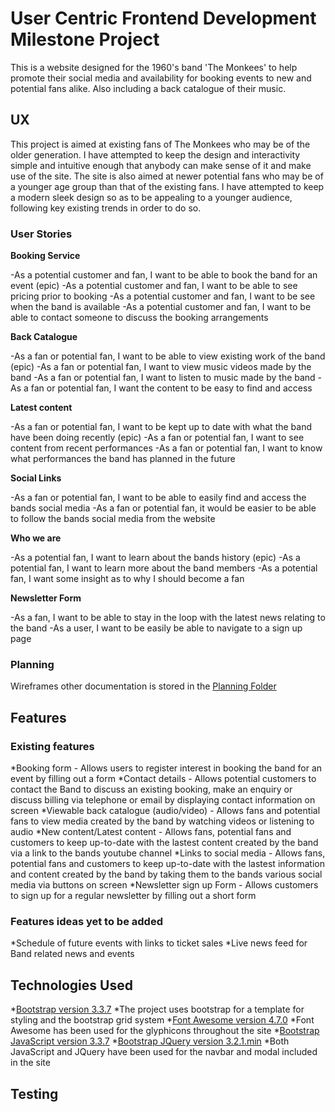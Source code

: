 # User Centric Frontend Development Milestone Project

This is a website designed for the 1960's band 'The Monkees' to help promote their social media and availability for booking events to new and potential fans alike. Also including a back catalogue of their music. 


## UX

This project is aimed at existing fans of The Monkees who may be of the older generation. I have attempted to keep the design and interactivity simple and intuitive enough that anybody can make sense of it and make use of the site. 
The site is also aimed at newer potential fans who may be of a younger age group than that of the existing fans. I have attempted to keep a modern sleek design so as to be appealing to a younger audience, following key existing trends in order to do so. 

### User Stories

**Booking Service**

-As a potential customer and fan, I want to be able to book the band for an event (epic)
 -As a potential customer and fan, I want to be able to see pricing prior to booking
 -As a potential customer and fan, I want to be see when the band is available
 -As a potential customer and fan, I want to be able to contact someone to discuss the booking arrangements

**Back Catalogue**

-As a fan or potential fan, I want to be able to view existing work of the band (epic)
 -As a fan or potential fan, I want to view music videos made by the band
 -As a fan or potential fan, I want to listen to music made by the band
 -As a fan or potential fan, I want the content to be easy to find and access

**Latest content**

-As a fan or potential fan, I want to be kept up to date with what the band have been doing recently (epic)
 -As a fan or potential fan, I want to see content from recent performances
 -As a fan or potential fan, I want to know what performances the band has planned in the future

**Social Links**

-As a fan or potential fan, I want to be able to easily find and access the bands social media
-As a fan or potential fan, it would be easier to be able to follow the bands social media from the website

**Who we are**

-As a potential fan, I want to learn about the bands history (epic)
 -As a potential fan, I want to learn more about the band members
 -As a potential fan, I want some insight as to why I should become a fan

**Newsletter Form**

-As a fan, I want to be able to stay in the loop with the latest news relating to the band
-As a user, I want to be easily be able to navigate to a sign up page

### Planning 

Wireframes other documentation is stored in the [Planning Folder](planning)


## Features

### Existing features

*Booking form - Allows users to register interest in booking the band for an event by filling out a form
*Contact details - Allows potential customers to contact the Band to discuss an existing booking, make an enquiry or discuss billing via telephone or email by displaying contact information on screen
*Viewable back catalogue (audio/video) - Allows fans and potential fans to view media created by the band by watching videos or listening to audio
*New content/Latest content - Allows fans, potential fans and customers to keep up-to-date with the lastest content created by the band via a link to the bands youtube channel
*Links to social media - Allows fans, potential fans and customers to keep up-to-date with the lastest information and content created by the band by taking them to the bands various social media via buttons on screen
*Newsletter sign up Form - Allows customers to sign up for a regular newsletter by filling out a short form

### Features ideas yet to be added

*Schedule of future events with links to ticket sales
*Live news feed for Band related news and events


## Technologies Used

*[Bootstrap version 3.3.7](https://getbootstrap.com/docs/3.3/getting-started/)
 *The project uses bootstrap for a template for styling and the bootstrap grid system
*[Font Awesome version 4.7.0](https://fontawesome.com/v4.7.0/)
 *Font Awesome has been used for the glyphicons throughout the site 
*[Bootstrap JavaScript version 3.3.7](https://getbootstrap.com/docs/3.3/javascript/)
*[Bootstrap JQuery version 3.2.1.min](https://getbootstrap.com/docs/3.3/javascript/)
 *Both JavaScript and JQuery have been used for the navbar and modal included in the site


## Testing

